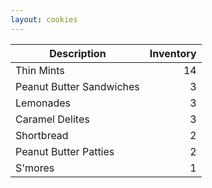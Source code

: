 ```yaml
---
layout: cookies
---
```


| Description              |  Inventory |
| -------------------------| ---------: |
| Thin Mints               |         14 |
| Peanut Butter Sandwiches |          3 |
| Lemonades                |          3 |
| Caramel Delites          |          3 |
| Shortbread               |          2 |
| Peanut Butter Patties    |          2 |
| S'mores                  |          1 |

